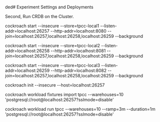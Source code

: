 ded# Experiment Settings and Deployments


Second, Run CRDB on the Cluster. 

cockroach start --insecure --store=tpcc-local1 --listen-addr=localhost:26257 --http-addr=localhost:8080 --join=localhost:26257,localhost:26258,localhost:26259 --background

cockroach start --insecure --store=tpcc-local2 --listen-addr=localhost:26258 --http-addr=localhost:8081 --join=localhost:26257,localhost:26258,localhost:26259 --background

cockroach start --insecure --store=tpcc-local3 --listen-addr=localhost:26259 --http-addr=localhost:8082 --join=localhost:26257,localhost:26258,localhost:26259 --background

cockroach init --insecure --host=localhost:26257

cockroach workload fixtures import tpcc --warehouses=10 'postgresql://root@localhost:26257?sslmode=disable'


cockroach workload run tpcc --warehouses=10 --ramp=3m --duration=1m 'postgresql://root@localhost:26257?sslmode=disable'



